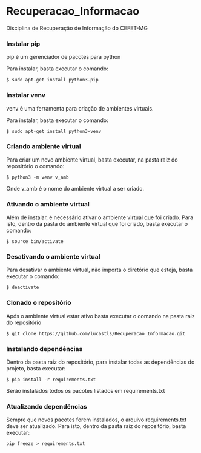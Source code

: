 # Recuperacao_Informacao

Disciplina de Recuperação de Informação do CEFET-MG

### Instalar pip

pip é um gerenciador de pacotes para python

Para instalar, basta executar o comando:
```
$ sudo apt-get install python3-pip
```
### Instalar venv

venv é uma ferramenta para criação de ambientes virtuais.

Para instalar, basta executar o comando:
```
$ sudo apt-get install python3-venv
```
### Criando ambiente virtual

Para criar um novo ambiente virtual, basta executar, na pasta raiz do repositório o comando:
```
$ python3 -m venv v_amb
```
Onde v_amb é o nome do ambiente virtual a ser criado.

### Ativando o ambiente virtual

Além de instalar, é necessário ativar o ambiente virtual que foi criado. Para isto, dentro da pasta do ambiente virtual que foi criado, basta executar o comando:
```
$ source bin/activate
```
### Desativando o ambiente virtual

Para desativar o ambiente virtual, não importa o diretório que esteja, basta executar o comando:
```
$ deactivate
```
### Clonado o repositório

Após o ambiente virtual estar ativo basta executar o comando na pasta raiz do repositório
```
$ git clone https://github.com/lucastls/Recuperacao_Informacao.git
```
### Instalando dependências

Dentro da pasta raiz do repositório, para instalar todas as dependências do projeto, basta executar:
```
$ pip install -r requirements.txt
```
Serão instalados todos os pacotes listados em requirements.txt

### Atualizando dependências

Sempre que novos pacotes forem instalados, o arquivo requirements.txt deve ser atualizado. Para isto, dentro da pasta raiz do repositório, basta executar:
```
pip freeze > requirements.txt
```
